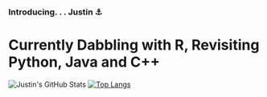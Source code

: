### Introducing. . .  Justin ⚓
# Currently Dabbling with R, Revisiting Python, Java and C++
![Justin's GitHub Stats](https://github-readme-stats.vercel.app/api?username=justin-2028&show_icons=true&theme=dracula)
[![Top Langs](https://github-readme-stats.vercel.app/api/top-langs/?username=justin-2028)](https://github.com/justin-2028/github-readme-stats)

<!--
**justin-2028/justin-2028** is a ✨ _special_ ✨ repository because its `README.md` (this file) appears on your GitHub profile.

Here are some ideas to get you started:

- 🔭 I’m currently working on ...
- 🌱 I’m currently learning ...
- 👯 I’m looking to collaborate on ...
- 🤔 I’m looking for help with ...
- 💬 Ask me about ...
- 📫 How to reach me: ...
- 😄 Pronouns: ...
- ⚡ Fun fact: ...
-->

